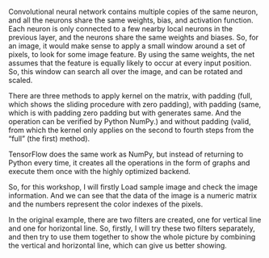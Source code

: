 Convolutional neural network contains multiple copies of the same neuron, and all the neurons share the same weights, bias, and activation function. Each neuron is only connected to a few nearby local neurons in the previous layer, and the neurons share the same weights and biases. So, for an image, it would make sense to apply a small window around a set of pixels, to look for some image feature. By using the same weights, the net assumes that the feature is equally likely to occur at every input position. So, this window can search all over the image, and can be rotated and scaled. 

There are three methods to apply kernel on the matrix, with padding (full, which shows the sliding procedure with zero padding), with padding (same, which is with padding zero padding but with generates same. And the operation can be verified by Python NumPy.) and without padding (valid, from which the kernel only applies on the second to fourth steps from the “full” (the first) method). 

TensorFlow does the same work as NumPy, but instead of returning to Python every time, it creates all the operations in the form of graphs and execute them once with the highly optimized backend.

So, for this workshop, I will firstly Load sample image and check the image information. And we can see that the data of the image is a numeric matrix and the numbers represent the color indexes of the pixels.  

In the original example, there are two filters are created, one for vertical line and one for horizontal line. So, firstly, I will try these two filters separately, and then try to use them together to show the whole picture by combining the vertical and horizontal line, which can give us better showing.  

